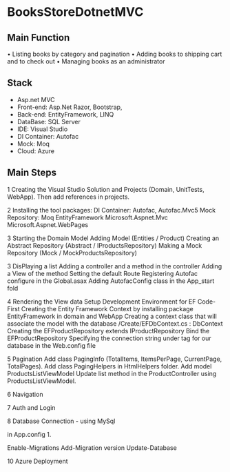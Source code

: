 # BooksStoreDotnetMVC

## Main Function

• Listing books by category and pagination
• Adding books to shipping cart and to check out
• Managing books as an administrator

## Stack

- Asp.net MVC
- Front-end: Asp.Net Razor, Bootstrap,
- Back-end: EntityFramework, LINQ
- DataBase: SQL Server
- IDE: Visual Studio
- DI Container: Autofac
- Mock: Moq
- Cloud: Azure

## Main Steps

1 Creating the Visual Studio Solution and Projects (Domain, UnitTests, WebApp). Then add references in projects.

2 Installing the tool packages:
 DI Container: Autofac, Autofac.Mvc5
 Mock Repository: Moq
 EntityFramework
 Microsoft.Aspnet.Mvc
 Microsoft.Aspnet.WebPages

3 Starting the Domain Model
 Adding Model (Entities / Product)
 Creating an Abstract Repository (Abstract / IProductsRepository)
 Making a Mock Repository (Mock / MockProductsRepository)

3 DisPlaying a list
 Adding a controller  and  a method in the controller
 Adding a View of the method
 Setting the default Route
  Registering Autofac configure in the Global.asax
  Adding AutofacConfig class in the App_start fold

4 Rendering the View data
 Setup Development Environment for EF Code-First
 Creating the Entity Framework Context by installing package EntityFramework in domain and WebApp
 Creating a context class that will associate the model with the database
  /Create/EFDbContext.cs : DbContext
 Creating the EFProductRepository extends IProductRepository
 Bind the EFProductRepository
 Specifying the connection string under <configuration> tag for our database in the Web.config file

5  Pagination
 Add class PagingInfo (TotalItems, ItemsPerPage, CurrentPage, TotalPages).
 Add class PagingHelpers in HtmlHelpers folder.
 Add model ProductsListViewModel
 Update list method in the ProductController using ProductsListViewModel.

6  Navigation

7  Auth and Login

8 Database Connection - using MySql

  in App.config
    1.

  Enable-Migrations
  Add-Migration version
  Update-Database

10 Azure Deployment
